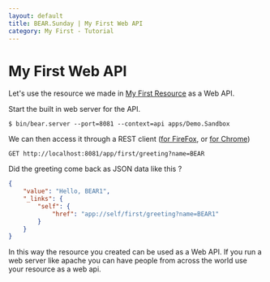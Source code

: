 ```yaml
---
layout: default
title: BEAR.Sunday | My First Web API
category: My First - Tutorial
--- 
```


# My First Web API 

Let's use the resource we made in [My First Resource](my_first_resource.html) as a Web API.

Start the built in web server for the API.

```
$ bin/bear.server --port=8081 --context=api apps/Demo.Sandbox
```

We can then access it through a REST client ([for FireFox](https://addons.mozilla.org/ja/firefox/addon/restclient/#id=9780), or [for Chrome](https://chrome.google.com/webstore/detail/advanced-rest-client/hgmloofddffdnphfgcellkdfbfbjeloo))

```
GET http://localhost:8081/app/first/greeting?name=BEAR
```

Did the greeting come back as JSON data like this ?

```json
{
    "value": "Hello, BEAR1",
    "_links": {
        "self": {
            "href": "app://self/first/greeting?name=BEAR1"
        }
    }
}
```

In this way the resource you created can be used as a Web API.
If you run a web server like apache you can have people from across the world use your resource as a web api.
